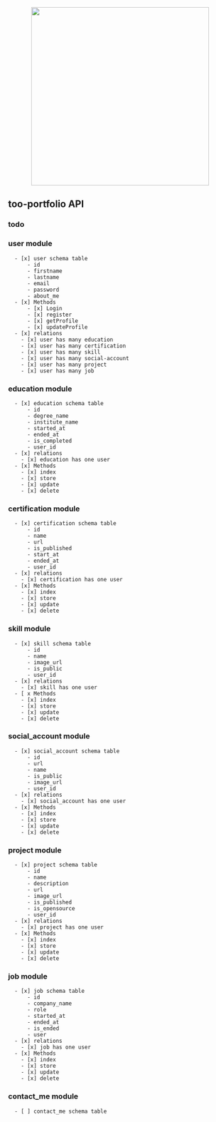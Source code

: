 <p align="center"><a href="https://laravel.com" target="_blank"><img src="https://raw.githubusercontent.com/laravel/art/master/logo-lockup/5%20SVG/2%20CMYK/1%20Full%20Color/laravel-logolockup-cmyk-red.svg" width="400"></a></p>



## too-portfolio API

### todo

### user module
      - [x] user schema table
          - id
          - firstname
          - lastname
          - email
          - password
          - about_me
      - [x] Methods
          - [x] Login
          - [x] register
          - [x] getProfile
          - [x] updateProfile
      - [x] relations
        - [x] user has many education
        - [x] user has many certification
        - [x] user has many skill
        - [x] user has many social-account
        - [x] user has many project
        - [x] user has many job 
  
### education module
      - [x] education schema table
          - id
          - degree_name
          - institute_name
          - started_at
          - ended_at
          - is_completed
          - user_id
      - [x] relations
        - [x] education has one user
      - [x] Methods
        - [x] index
        - [x] store
        - [x] update
        - [x] delete

### certification module
      - [x] certification schema table
          - id
          - name
          - url
          - is_published
          - start_at
          - ended_at
          - user_id
      - [x] relations
        - [x] certification has one user
      - [x] Methods
        - [x] index
        - [x] store
        - [x] update
        - [x] delete

### skill module
      - [x] skill schema table
          - id
          - name 
          - image_url
          - is_public
          - user_id
      - [x] relations
        - [x] skill has one user
      - [ x Methods
        - [x] index
        - [x] store
        - [x] update
        - [x] delete

### social_account module
      - [x] social_account schema table
          - id
          - url
          - name
          - is_public
          - image_url
          - user_id
      - [x] relations
        - [x] social_account has one user
      - [x] Methods
        - [x] index
        - [x] store
        - [x] update
        - [x] delete

### project module
      - [x] project schema table
          - id
          - name
          - description
          - url
          - image_url
          - is_published
          - is_opensource
          - user_id
      - [x] relations
        - [x] project has one user
      - [x] Methods
        - [x] index
        - [x] store
        - [x] update
        - [x] delete

### job module
      - [x] job schema table
          - id
          - company_name
          - role
          - started_at
          - ended_at
          - is_ended
          - user
      - [x] relations
        - [x] job has one user
      - [x] Methods
        - [x] index
        - [x] store
        - [x] update
        - [x] delete

### contact_me module
      - [ ] contact_me schema table
